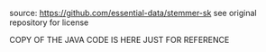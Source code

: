 source: https://github.com/essential-data/stemmer-sk
see original repository for license

COPY OF THE JAVA CODE IS HERE JUST FOR REFERENCE